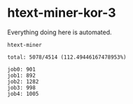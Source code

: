 # htext-miner-kor-3

Everything doing here is automated.

```
htext-miner

total: 5078/4514 (112.49446167478953%)

job0: 901
job1: 892
job2: 1282
job3: 998
job4: 1005
```